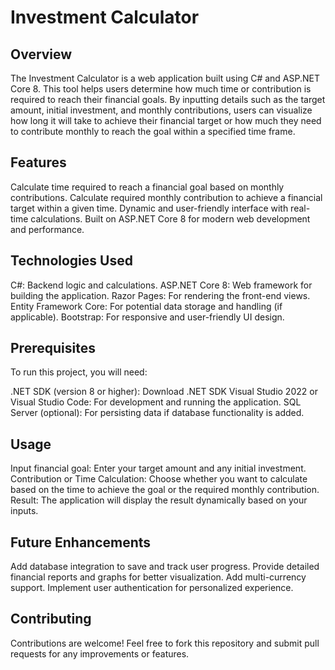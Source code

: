<h1>Investment Calculator</h1>
<h2>Overview</h2>
The Investment Calculator is a web application built using C# and ASP.NET Core 8. This tool helps users determine how much time or contribution is required to reach their financial goals. By inputting details such as the target amount, initial investment, and monthly contributions, users can visualize how long it will take to achieve their financial target or how much they need to contribute monthly to reach the goal within a specified time frame.

<h2>Features</h2>
Calculate time required to reach a financial goal based on monthly contributions.
Calculate required monthly contribution to achieve a financial target within a given time.
Dynamic and user-friendly interface with real-time calculations.
Built on ASP.NET Core 8 for modern web development and performance.
<h2>Technologies Used</h2>
C#: Backend logic and calculations.
ASP.NET Core 8: Web framework for building the application.
Razor Pages: For rendering the front-end views.
Entity Framework Core: For potential data storage and handling (if applicable).
Bootstrap: For responsive and user-friendly UI design.
<h2>Prerequisites</h2>
To run this project, you will need:

.NET SDK (version 8 or higher): Download .NET SDK
Visual Studio 2022 or Visual Studio Code: For development and running the application.
SQL Server (optional): For persisting data if database functionality is added.

<h2>Usage</h2>
Input financial goal: Enter your target amount and any initial investment.
Contribution or Time Calculation: Choose whether you want to calculate based on the time to achieve the goal or the required monthly contribution.
Result: The application will display the result dynamically based on your inputs.
<h2>Future Enhancements</h2>
Add database integration to save and track user progress.
Provide detailed financial reports and graphs for better visualization.
Add multi-currency support.
Implement user authentication for personalized experience.
<h2>Contributing</h2>
Contributions are welcome! Feel free to fork this repository and submit pull requests for any improvements or features.
